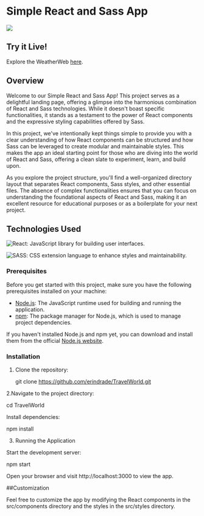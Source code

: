 # Simple React and Sass App

![](https://imgur.com/a/WAdMhaz)

## Try it Live!

Explore the WeatherWeb [here](https://travelworld-app.netlify.app/).

## Overview

Welcome to our Simple React and Sass App! This project serves as a delightful landing page, offering a glimpse into the harmonious combination of React and Sass technologies. While it doesn't boast specific functionalities, it stands as a testament to the power of React components and the expressive styling capabilities offered by Sass.

In this project, we've intentionally kept things simple to provide you with a clear understanding of how React components can be structured and how Sass can be leveraged to create modular and maintainable styles. This makes the app an ideal starting point for those who are diving into the world of React and Sass, offering a clean slate to experiment, learn, and build upon.

As you explore the project structure, you'll find a well-organized directory layout that separates React components, Sass styles, and other essential files. The absence of complex functionalities ensures that you can focus on understanding the foundational aspects of React and Sass, making it an excellent resource for educational purposes or as a boilerplate for your next project.


## Technologies Used

![React](https://img.shields.io/badge/-React-black?style=for-the-badge&logo=react): JavaScript library for building user interfaces.


![SASS](https://img.shields.io/badge/SASS-hotpink.svg?style=for-the-badge&logo=SASS&logoColor=white): CSS extension language to enhance styles and maintainability.

### Prerequisites

Before you get started with this project, make sure you have the following prerequisites installed on your machine:

- [Node.js](https://nodejs.org/): The JavaScript runtime used for building and running the application.
- [npm](https://www.npmjs.com/): The package manager for Node.js, which is used to manage project dependencies.

If you haven't installed Node.js and npm yet, you can download and install them from the official [Node.js website](https://nodejs.org/).

### Installation

1. Clone the repository:

   git clone https://github.com/erindrade/TravelWorld.git

2.Navigate to the project directory:

cd TravelWorld

Install dependencies:

npm install

3. Running the Application

  Start the development server:

npm start

Open your browser and visit http://localhost:3000 to view the app.

##Customization

Feel free to customize the app by modifying the React components in the src/components directory and the styles in the src/styles directory.
